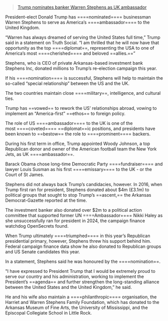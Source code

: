 > [Trump nominates banker Warren Stephens as UK ambassador](https://www.bbc.com/news/articles/c20e79nlpe6o)


President-elect Donald Trump has ====nominated==== businessman Warren Stephens to serve as America’s ====ambassador==== to the United Kingdom.

“Warren has always dreamed of serving the United States full time,” Trump said in a statement on Truth Social. “I am thrilled that he will now have that opportunity as the top ====diplomat==, representing the USA to one of America’s most ====cherished==== and beloved ==allies.==”

Stephens, who is CEO of private Arkansas-based investment bank Stephens Inc, donated millions to Trump’s re-election campaign this year.

If his ====nomination==== is successful, Stephens will help to maintain the so-called “special relationship” between the US and the UK.

The two countries maintain close ====military==, intelligence, and cultural ties.

Trump has ==vowed== to rework the US’ relationships abroad, vowing to implement an “America-first” ==ethos== to foreign policy.

The role of US ====ambassador==== to the UK is one of the most ====coveted==== ==diplomat==ic positions, and presidents have been known to ==bestow== the role to ====prominent==== backers.

During his first term in office, Trump appointed Woody Johnson, a top Republican donor and owner of the American football team the New York Jets, as UK ====ambassador==.

Barack Obama chose long-time Democratic Party ====fundraiser==== and lawyer Louis Susman as his first ====emissary==== to the UK - or the Court of St James.

Stephens did not always back Trump’s candidacies, however. In 2016, when Trump first ran for president, Stephens donated about $4m (£3.1m) to political groups that sought to stop Trump’s ==ascent,== the Arkansas Democrat-Gazette reported at the time.

The investment banker also donated over $2m to a political action committee that supported former UN ====Ambassador==== Nikki Haley as she unsuccessfully ran for president in 2024, the campaign finance watchdog OpenSecrets found.

When Trump ultimately ====triumphed==== in this year’s Republican presidential primary, however, Stephens threw his support behind him. Federal campaign finance data show he also donated to Republican groups and US Senate candidates this year.

In a statement, Stephens said he was honoured by the ====nomination==.

"I have expressed to President Trump that I would be extremely proud to serve our country and his administration, working to implement the President’s ==agenda== and further strengthen the long-standing alliance between the United States and the United Kingdom,” he said.

He and his wife also maintain a ====philanthropic==== organisation, the Harriet and Warren Stephens Family Foundation, which has donated to the Arkansas Museum of Fine Arts, the University of Mississippi, and the Episcopal Collegiate School in Little Rock.